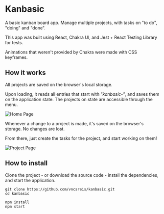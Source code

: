 # Kanbasic

A basic kanban board app. Manage multiple projects, with tasks on "to do", "doing" and "done". 

This app was built using React, Chakra UI, and Jest + React Testing Library for tests.

Animations that weren't provided by Chakra were made with CSS keyframes.


## How it works

All projects are saved on the browser's local storage.

Upon loading, it reads all entries that start with *"kanbasic-"*, and saves them on the application state. The projects on state are accessible through the menu.

![Home Page](../media/home.png?raw=true)

Whenever a change to a project is made, it's saved on the browser's storage. No changes are lost.

From there, just create the tasks for the project, and start working on them!

![Project Page](../media/project.png?raw=true)

## How to install

Clone the project - or download the source code - install the dependencies, and start the application.

```
git clone https://github.com/vncsreis/kanbasic.git
cd kanbasic

npm install
npm start
```
